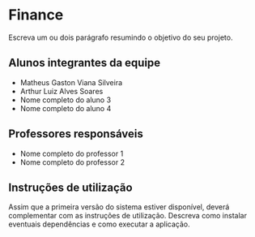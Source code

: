 # Finance

Escreva um ou dois parágrafo resumindo o objetivo do seu projeto.

## Alunos integrantes da equipe

* Matheus Gaston Viana Silveira
* Arthur Luiz Alves Soares
* Nome completo do aluno 3
* Nome completo do aluno 4

## Professores responsáveis

* Nome completo do professor 1
* Nome completo do professor 2

## Instruções de utilização

Assim que a primeira versão do sistema estiver disponível, deverá complementar com as instruções de utilização. Descreva como instalar eventuais dependências e como executar a aplicação.
